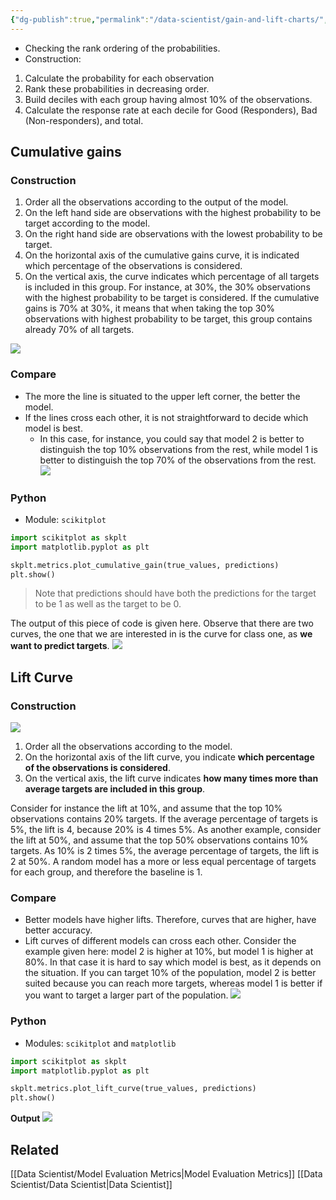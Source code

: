 ```yaml
---
{"dg-publish":true,"permalink":"/data-scientist/gain-and-lift-charts/","created":"2023-11-17T05:08:02.302-05:00","updated":"2024-03-02T09:32:57.438-05:00"}
---
```



- Checking the rank ordering of the probabilities.
-  Construction:
1. Calculate the probability for each observation
2. Rank these probabilities in decreasing order.
3. Build deciles with each group having almost 10% of the observations.
4. Calculate the response rate at each decile for Good (Responders), Bad (Non-responders), and total.
## Cumulative gains
### Construction
1. Order all the observations according to the output of the model. 
2. On the left hand side are observations with the highest probability to be target according to the model.
3. On the right hand side are observations with the lowest probability to be target. 
4. On the horizontal axis of the cumulative gains curve, it is indicated which percentage of the observations is considered. 
5. On the vertical axis, the curve indicates which percentage of all targets is included in this group.
For instance, at 30%, the 30% observations with the highest probability to be target is considered.  If the cumulative gains is 70% at 30%, it means that when taking the top 30% observations with highest probability to be target, this group contains already 70% of all targets.

![](https://i.imgur.com/3QjmaWS.png)
### Compare
- The more the line is situated to the upper left corner, the better the model.
- If the lines cross each other, it is not straightforward to decide which model is best.
	- In this case, for instance, you could say that model 2 is better to distinguish the top 10% observations from the rest, while model 1 is better to distinguish the top 70% of the observations from the rest.
![](https://i.imgur.com/pyiYG8o.png)
### Python
- Module: `scikitplot`
```python
import scikitplot as skplt
import matplotlib.pyplot as plt

skplt.metrics.plot_cumulative_gain(true_values, predictions)
plt.show()
```
>Note that predictions should have both the predictions for the target to be 1 as well as the target to be 0.

The output of this piece of code is given here. Observe that there are two curves, the one that we are interested in is the curve for class one, as **we want to predict targets**.
![](https://i.imgur.com/8xlAptZ.png)

## Lift Curve
### Construction
![](https://i.imgur.com/4rCvp0w.png)
1. Order all the observations according to the model. 
2. On the horizontal axis of the lift curve, you indicate **which percentage of the observations is considered**. 
3. On the vertical axis, the lift curve indicates **how many times more than average targets are included in this group**. 

Consider for instance the lift at 10%, and assume that the top 10% observations contains 20% targets. If the average percentage of targets is 5%, the lift is 4, because 20% is 4 times 5%. As another example, consider the lift at 50%, and assume that the top 50% observations contains 10% targets. As 10% is 2 times 5%, the average percentage of targets, the lift is 2 at 50%. A random model has a more or less equal percentage of targets for each group, and therefore the baseline is 1.
### Compare
- Better models have higher lifts. Therefore, curves that are higher, have better accuracy. 
- Lift curves of different models can cross each other. 
  Consider the example given here: model 2 is higher at 10%, but model 1 is higher at 80%. In that case it is hard to say which model is best, as it depends on the situation. If you can target 10% of the population, model 2 is better suited because you can reach more targets, whereas model 1 is better if you want to target a larger part of the population.
![](https://i.imgur.com/podf9jU.png)
### Python
- Modules: `scikitplot` and `matplotlib`
```python
import scikitplot as skplt
import matplotlib.pyplot as plt

skplt.metrics.plot_lift_curve(true_values, predictions)
plt.show()
```
**Output**
![](https://i.imgur.com/01JB9Qr.png)

## Related
[[Data Scientist/Model Evaluation Metrics\|Model Evaluation Metrics]]
[[Data Scientist/Data Scientist\|Data Scientist]]